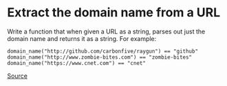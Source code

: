 # Extract the domain name from a URL

Write a function that when given a URL as a string, parses out just
the domain name and returns it as a string. For example:

```text
domain_name("http://github.com/carbonfive/raygun") == "github" 
domain_name("http://www.zombie-bites.com") == "zombie-bites"
domain_name("https://www.cnet.com") == "cnet"
```

[Source](https://www.codewars.com/kata/514a024011ea4fb54200004b)